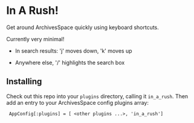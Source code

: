 In A Rush!
==========

Get around ArchivesSpace quickly using keyboard shortcuts.

Currently very minimal!

  * In search results: 'j' moves down, 'k' moves up

  * Anywhere else, '/' highlights the search box

Installing
----------

Check out this repo into your `plugins` directory, calling it
`in_a_rush`.  Then add an entry to your ArchivesSpace config plugins
array:

     AppConfig[:plugins] = [ <other plugins ...>, 'in_a_rush']
